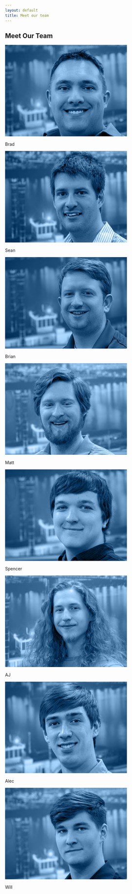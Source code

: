 ```yaml
---
layout: default
title: Meet our team
---
```


<section class="sh-about-us">
    <div class="sh-tagline">
        <h2 class="sh-header-lines"><span>Meet Our Team</span></h2>
    </div>
    <div class="sh-team-members-container">
        <div class="sh-team-members">
            <div class="sh-team-member">
                <img class="sh-team-member-image" src="/images/brad-small-blue.jpg" alt="Brad" title="Brad" />
                <p class="sh-team-member-name">Brad</p>
            </div>
            <div class="sh-team-member">
                <img class="sh-team-member-image" src="/images/sean-small-blue.jpg" alt="Sean" title="Brad" />
                <p class="sh-team-member-name">Sean</p>
            </div>
            <div class="sh-team-member">
                <img class="sh-team-member-image" src="/images/brian-small-blue.jpg" alt="Brian" title="Brad" />
                <p class="sh-team-member-name">Brian</p>
            </div>
            <div class="sh-team-member">
                <img class="sh-team-member-image" src="/images/matt-small-blue.jpg" alt="Matt" title="Matt" />
                <p class="sh-team-member-name">Matt</p>
            </div>
            <div class="sh-team-member">
                <img class="sh-team-member-image" src="/images/spencer-small-blue.jpg" alt="Spencer" title="Spencer" />
                <p class="sh-team-member-name">Spencer</p>
            </div>
            <div class="sh-team-member">
                <img class="sh-team-member-image" src="/images/AJ-small-blue.jpg" alt="AJ" title="AJ" />
                <p class="sh-team-member-name">AJ</p>
            </div>
            <div class="sh-team-member">
                <img class="sh-team-member-image" src="/images/alec-small-blue.jpg" alt="Alec" title="Alec" />
                <p class="sh-team-member-name">Alec</p>
            </div>
            <div class="sh-team-member">
                <img class="sh-team-member-image" src="/images/will-small-blue.jpg" alt="Will" title="Will" />
                <p class="sh-team-member-name">Will</p>
            </div>
        </div>
    </div>
</section>